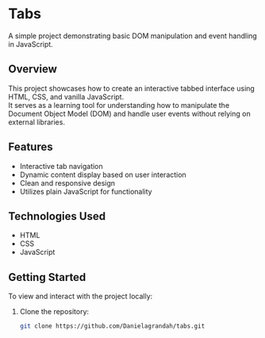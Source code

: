 # Tabs

A simple project demonstrating basic DOM manipulation and event handling in JavaScript.

## Overview

This project showcases how to create an interactive tabbed interface using HTML, CSS, and vanilla JavaScript.  
It serves as a learning tool for understanding how to manipulate the Document Object Model (DOM) and handle user events without relying on external libraries.

## Features

- Interactive tab navigation  
- Dynamic content display based on user interaction  
- Clean and responsive design  
- Utilizes plain JavaScript for functionality

## Technologies Used

- HTML  
- CSS  
- JavaScript

## Getting Started

To view and interact with the project locally:

1. Clone the repository:

   ```bash
   git clone https://github.com/Danielagrandah/tabs.git
